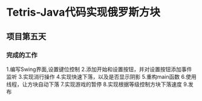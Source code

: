 # Tetris-Java代码实现俄罗斯方块
## 项目第五天
### 完成的工作
 1.编写Swing界面,设置键位控制
 2.添加开始和设置按钮，并对设置按钮添加事件监听
 3.实现消行操作
 4.实现快速下落，以及是否显示阴影
 5.重构main函数
 6.使用线程，让方块自动下落
 7.实现游戏的暂停
 8.实现根据等级控制方块下落速度
 9.发布 
